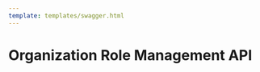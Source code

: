 ```yaml
---
template: templates/swagger.html
---
```


# Organization Role Management API
    
<div id="swagger-ui"></div>
<script>
window.onload = function() {
  // Begin Swagger UI call region
  const ui = SwaggerUIBundle({
    url: "../../apis/swaggerfiles/organization-role-mgt-api-v1.yaml",
    dom_id: '#swagger-ui',
    deepLinking: true,
    validatorUrl: null,
    presets: [
      SwaggerUIBundle.presets.apis,
      SwaggerUIStandalonePreset
    ],
    plugins: [
      SwaggerUIBundle.plugins.DownloadUrl
    ],
    layout: "StandaloneLayout"
  })
  // End Swagger UI call region

  window.ui = ui
}
</script>
